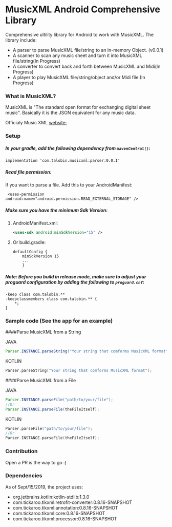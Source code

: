 MusicXML Android Comprehensive Library
========================
Comprehensive ultility library for Android to work with MusicXML.
The library include:

* A parser to parse MusicXML file/string to an in-memory Object. (v0.0.1)
* A scanner to scan any music sheet and turn it into MusicXML file/string(In Progress)
* A converter to convert back and forth between MusicXML and Midi(In Progress)
* A player to play MusicXML file/string/object and/or Midi file.(In Progress)


### What is MusicXML?
MusicXML is "The standard open format for exchanging digital sheet music".
Basically it is the JSON equivalent for any music data.

Officialy Music XML [website:](https://www.musicxml.com/)

### Setup


##### In your gradle, add the following dependency from `mavenCentral()`:

```
implementation 'com.talobin.musicxml:parser:0.0.1'
```
##### Read file permission:
If you want to parse a file. Add this to your AndroidManifest:
```
 <uses-permission android:name="android.permission.READ_EXTERNAL_STORAGE" />
 ```
##### Make sure you have the minimum Sdk Version:

1. AndroidManifest.xml:

    ```xml
    <uses-sdk android:minSdkVersion="15" />
    ```

2. Or build.gradle:

    ```
    defaultConfig {
        minSdkVersion 15
        ...
        }
    ```

##### Note: Before you build in release mode, make sure to adjust your proguard configuration by adding the following to `proguard.cnf`:

```
-keep class com.talobin.**
-keepclassmembers class com.talobin.** {
    *;
}
```

### Sample code  (See the app for an example)
####Parse MusicXML from a String 

JAVA

```java
Parser.INSTANCE.parseString("Your string that comforms MusicXML format");
```

KOTLIN

```kotlin
Parser.parseString("Your string that comforms MusicXML format");
```
####Parse MusicXML from a File 

JAVA

```java
Parser.INSTANCE.parseFile("path/to/your/file");
//Or
Parser.INSTANCE.parseFile(theFileItself);

```

KOTLIN

```kotlin
Parser.parseFile("path/to/your/file");
//Or
Parser.INSTANCE.parseFile(theFileItself);
```


### Contribution
Open a PR is the way to go :)
### Dependencies
As of Sept/15/2019, the project uses:

* org.jetbrains.kotlin:kotlin-stdlib:1.3.0
* com.tickaroo.tikxml:retrofit-converter:0.8.16-SNAPSHOT
* com.tickaroo.tikxml:annotation:0.8.16-SNAPSHOT
* com.tickaroo.tikxml:core:0.8.16-SNAPSHOT
* com.tickaroo.tikxml:processor:0.8.16-SNAPSHOT

